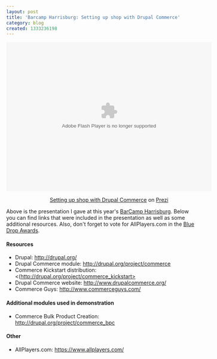 ```yaml
---
layout: post
title: 'Barcamp Harrisburg: Setting up shop with Drupal Commerce'
category: blog
created: 1333236198
---
```

<div class="prezi-player">
	<style media="screen" type="text/css">
.prezi-player { width: 550px; } .prezi-player-links { text-align: center; }	</style>
	<object classid="clsid:D27CDB6E-AE6D-11cf-96B8-444553540000" height="400" id="prezi_b0fostu_mlbe" name="prezi_b0fostu_mlbe" width="550"><param name="movie" value="http://prezi.com/bin/preziloader.swf"><param name="allowfullscreen" value="true"><param name="allowscriptaccess" value="always"><param name="bgcolor" value="#ffffff"><param name="flashvars" value="prezi_id=b0fostu_mlbe&amp;lock_to_path=1&amp;color=ffffff&amp;autoplay=no&amp;autohide_ctrls=0"><embed allowfullscreen="true" allowscriptaccess="always" bgcolor="#ffffff" flashvars="prezi_id=b0fostu_mlbe&amp;lock_to_path=1&amp;color=ffffff&amp;autoplay=no&amp;autohide_ctrls=0" height="400" id="preziEmbed_b0fostu_mlbe" name="preziEmbed_b0fostu_mlbe" src="http://prezi.com/bin/preziloader.swf" type="application/x-shockwave-flash" width="550"></object>
	<div class="prezi-player-links">
		<p><a href="http://prezi.com/b0fostu_mlbe/setting-up-shop-with-drupal-commerce/" title="Setting up shop with Drupal Commerce">Setting up shop with Drupal Commerce</a> on <a href="http://prezi.com">Prezi</a></p>
		<p><!--break--></p>
	</div>
</div>

Above is the presentation I gave at this year's
[BarCamp Harrisburg](http://www.barcamphbg.org/). Below you can find links that
were included in the presentation as well as some additional resources. Also,
don't forget to vote for AllPlayers.com in the
[Blue Drop Awards](http://bluedropawards.org/best-social-website-built-with-drupal-nominees/allplayerscom).

#### Resources
* Drupal: <http://drupal.org/>
* Drupal Commerce module: <http://drupal.org/project/commerce>
*	Commerce Kickstart distribution: <(http://drupal.org/project/commerce_kickstart>
* Drupal Commerce website: <http://www.drupalcommerce.org/>
*	Commerce Guys: <http://www.commerceguys.com/>

#### Additional modules used in demonstration
*	Commerce Bulk Product Creation: <http://drupal.org/project/commerce_bpc>

#### Other
*	AllPlayers.com: <https://www.allplayers.com/>
